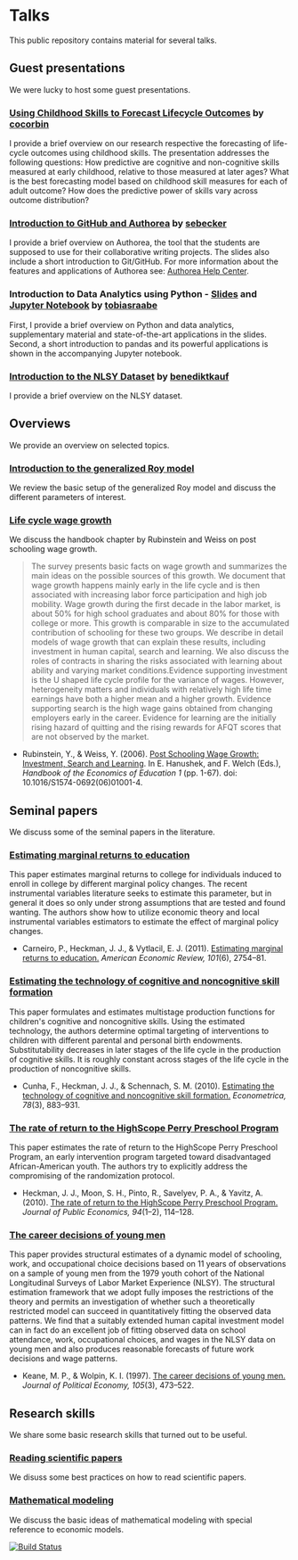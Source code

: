 ﻿# Talks

This public repository contains material for several talks.

## Guest presentations

We were lucky to host some guest presentations.

### [Using Childhood Skills to Forecast Lifecycle Outcomes](https://github.com/HumanCapitalAnalysis/talks/blob/master/distribution/guest_presentations/01_forecasting_lifecycle_outcomes.pdf) by [cocorbin](https://github.com/cocorbin)

I provide a brief overview on our research respective the forecasting of life-cycle outcomes using childhood skills. The presentation addresses the following questions: How predictive are cognitive and non-cognitive skills measured at early childhood, relative to those measured at later ages? What is the best forecasting model based on childhood skill measures for each of adult outcome? How does the predictive power of skills vary across outcome distribution?

### [Introduction to GitHub and Authorea](http://nbviewer.jupyter.org/github/HumanCapitalAnalysis/talks/blob/master/distribution/guest_presentations/02_intro_github_authorea.ipynb) by [sebecker](https://github.com/sebecker)

I provide a brief overview on Authorea, the tool that the students are supposed to use for their collaborative writing projects. The slides also include a short introduction to Git/GitHub. For more information about the features and applications of Authorea see: [Authorea Help Center](https://intercom.help/authorea/).

### Introduction to Data Analytics using Python - [Slides](https://github.com/HumanCapitalAnalysis/talks/blob/master/distribution/guest_presentations/03_intro_data_analytics.pdf) and [Jupyter Notebook](http://nbviewer.jupyter.org/github/HumanCapitalAnalysis/talks/blob/master/distribution/guest_presentations/03_intro_data_analytics.ipynb) by [tobiasraabe](https://github.com/tobiasraabe)

First, I provide a brief overview on Python and data analytics, supplementary material and state-of-the-art applications in the slides. Second, a short introduction to pandas and its powerful applications is shown in the accompanying Jupyter notebook.

### [Introduction to the NLSY Dataset](https://github.com/HumanCapitalAnalysis/talks/blob/master/distribution/guest_presentations/04_intro_nlsy_dataset.pdf) by [benediktkauf](https://github.com/benediktkauf)

I provide a brief overview on the NLSY dataset.

## Overviews

We provide an overview on selected topics.

### [Introduction to the generalized Roy model](https://github.com/HumanCapitalAnalysis/talks/blob/master/distribution/overviews/01_intro_generalized_roy.pdf)

We review the basic setup of the generalized Roy model and discuss the different parameters of interest.

### [Life cycle wage growth](https://github.com/HumanCapitalAnalysis/talks/blob/master/distribution/overviews/02_life_cycle_wages.pdf)

We discuss the handbook chapter by Rubinstein and Weiss on post schooling wage growth.

> The survey presents basic facts on wage growth and summarizes the main ideas on the possible sources of this growth. We document that wage growth happens mainly early in the life cycle and is then associated with increasing labor force participation and high job mobility. Wage growth during the first decade in the labor market, is about 50% for high school graduates and about 80% for those with college or more. This growth is comparable in size to the accumulated contribution of schooling for these two groups. We describe in detail models of wage growth that can explain these results, including investment in human capital, search and learning. We also discuss the roles of contracts
in sharing the risks associated with learning about ability and varying market conditions.Evidence supporting investment is the U shaped life cycle profile for the variance of wages. However, heterogeneity matters and individuals with relatively high life time earnings have both a higher mean and a higher growth. Evidence supporting search is the high wage gains obtained from changing employers early in the career. Evidence for learning are the initially rising hazard of quitting and the rising rewards for AFQT scores that are not observed by the market.

* Rubinstein, Y., & Weiss, Y. (2006). [Post Schooling Wage Growth: Investment, Search and Learning](https://www.sciencedirect.com/science/article/pii/S1574069206010014). In E. Hanushek, and F. Welch (Eds.), *Handbook of the Economics of Education 1* (pp. 1-67). doi: 10.1016/S1574-0692(06)01001-4.

## Seminal papers

We discuss some of the seminal papers in the literature.

### [Estimating marginal returns to education](https://github.com/HumanCapitalAnalysis/talks/blob/master/distribution/seminal_papers/01_Carneiro_al_2011.pdf)

This paper estimates marginal returns to college for individuals induced to enroll in college by different marginal policy changes. The recent instrumental variables literature seeks to estimate this parameter, but in general it does so only under strong assumptions that are tested and found wanting. The authors show how to utilize economic theory and local instrumental variables estimators to estimate the effect of marginal policy changes.  

* Carneiro, P., Heckman, J. J., & Vytlacil, E. J. (2011). [Estimating marginal returns to education.](https://www.aeaweb.org/articles?id=10.1257/aer.101.6.2754) *American Economic Review, 101*(6), 2754–81.

### [Estimating the technology of cognitive and noncognitive skill formation](https://github.com/HumanCapitalAnalysis/talks/blob/master/distribution/seminal_papers/02_Cunha_al_2010.pdf)

This paper formulates and estimates multistage production functions for children's cognitive and noncognitive skills.  Using the estimated technology, the authors determine optimal targeting of interventions to children with different parental and personal birth endowments. Substitutability decreases in later stages of the life cycle in the production of cognitive skills. It is roughly constant across stages of the life cycle in the production of noncognitive skills.

* Cunha, F., Heckman, J. J., & Schennach, S. M. (2010). [Estimating the technology of cognitive and noncognitive skill formation.](https://onlinelibrary.wiley.com/doi/abs/10.3982/ECTA6551) *Econometrica, 78*(3), 883–931.

### [The rate of return to the HighScope Perry Preschool Program](https://github.com/HumanCapitalAnalysis/talks/blob/master/distribution/seminal_papers/03_Heckman_al_2010.pdf)

This paper estimates the rate of return to the HighScope Perry Preschool Program, an early intervention program targeted toward disadvantaged African-American youth. The authors try to explicitly address the compromising of the randomization protocol.

* Heckman, J. J., Moon, S. H., Pinto, R., Savelyev, P. A., & Yavitz, A. (2010). [The rate of return to the HighScope Perry Preschool Program.](https://www.sciencedirect.com/science/article/pii/S0047272709001418) *Journal of Public Economics, 94*(1–2), 114–128.

### [The career decisions of young men](https://github.com/HumanCapitalAnalysis/talks/blob/master/distribution/seminal_papers/04_Keane_al_1997.pdf)

This paper provides structural estimates of a dynamic model of schooling, work, and occupational choice decisions based on 11 years of observations on a sample of young men from the 1979 youth cohort of the National Longitudinal Surveys of Labor Market Experience (NLSY). The structural estimation framework that we adopt fully imposes the restrictions of the theory and permits an investigation of whether such a theoretically restricted model can succeed in quantitatively fitting the observed data patterns. We find that a suitably extended human capital investment model can in fact do an excellent job of fitting observed data on school attendance, work, occupational choices, and wages in the NLSY data on young men and also produces reasonable forecasts of future work decisions and wage patterns.

* Keane, M. P., & Wolpin, K. I. (1997). [The career decisions of young men.](https://www.journals.uchicago.edu/doi/abs/10.1086/262080) *Journal of Political Economy, 105*(3), 473–522.

## Research skills

We share some basic research skills that turned out to be useful.

### [Reading scientific papers](https://github.com/HumanCapitalAnalysis/talks/blob/master/distribution/research_skills/01_reading_scientific_papers.pdf)

We disuss some best practices on how to read scientific papers.

### [Mathematical modeling](https://github.com/HumanCapitalAnalysis/talks/blob/master/distribution/research_skills/02_mathematical_modeling.pdf)

We discuss the basic ideas of mathematical modeling with special reference to economic models.

[![Build Status](https://travis-ci.org/HumanCapitalAnalysis/talks.svg?branch=master)](https://travis-ci.org/HumanCapitalAnalysis/talks)
